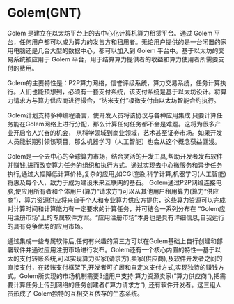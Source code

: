 # Golem(GNT)

Golem 是建立在以太坊平台上的去中心化计算机算力租赁平台。通过 Golem 平台，任何用户都可以成为算力的发售方和租用者。无论用户提供的是一台闲置的家用电脑还是几台大型的数据中心，都可以加入到 Golem 平台中。基于以太坊的交易系统被应用于 Golem 平台，用于结算算力提供者的收益和算力使用者所需要支付的费用。

Golem的主要特性是：P2P算力网络，信誉评级系统，算力交易系统，任务计算执行。人们也能预想到，必须有一套支付系统，该支付系统是基于以太坊设计。将算力请求方与算力供应商进行撮合，“纳米支付”极微支付由以太坊智能合约执行。

Golem计划支持多种编程语言，使开发人员将该协议与各种应用集成
只要计算任务能在Golem网络上进行分配，那么计算任何任务都不会是难题。这将为很多产业开启令人兴奋的机会， 从科学领域到商业领域，艺术甚至证券市场。如果开发人员能长期引领该项目，那么机器学习（人工智能）也会从这个概念获益匪浅。

Golem是一个去中心的全球算力市场，结合灵活的开发工具,帮助开发者发布软件并赚钱,进而改变算力任务的组织和执行方式。通过实现去中心微服务和异步任务执行,通过大幅降低计算价格,复杂的应用,如CGI渲染,科学计算,机器学习(人工智能)将惠及每个人，致力于成为建设未来互联网的基石。
Golem通过P2P网络连接电脑,使应用所有者和个体用户(算力“请求方”)可以从其他用户租用算力(算力“供应商”)，算力资源供应将来自于个人和专业算力供应方提供，这些算力资源可以完成对计算时间和计算能力有一定要求的计算任务，并可结合一系列分布在 “Golem应用注册市场”上的专属软件方案。“应用注册市场”本身也是具有详细信息,自我运行的具有竞争优势的应用市场。

通过集成一些专属软件后,任何有兴趣的第三方可以在Golem基础上自行创建和部署软件并通过应用注册市场进行发布。Golem还有一个核心内置的特性—基于以太的支付转账系统,可以实现算力买家(请求方),卖家(供应商),及软件开发者之间的直接支付，在转账支付框架下,开发者可扩展和自定义支付方式,实现独特的赚钱方式。Golem所实现的市场机制需要3组用户支持:算力资源卖家(”算力供应商“),把需要计算任务上传到网络的任务创建者(”算力请求方“), 还有软件开发者。这三组人员形成了 Golem独特的互相交互依存的生态系统。
